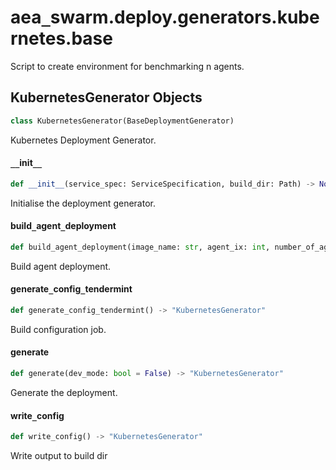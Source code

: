 <a id="aea_swarm.deploy.generators.kubernetes.base"></a>

# aea`_`swarm.deploy.generators.kubernetes.base

Script to create environment for benchmarking n agents.

<a id="aea_swarm.deploy.generators.kubernetes.base.KubernetesGenerator"></a>

## KubernetesGenerator Objects

```python
class KubernetesGenerator(BaseDeploymentGenerator)
```

Kubernetes Deployment Generator.

<a id="aea_swarm.deploy.generators.kubernetes.base.KubernetesGenerator.__init__"></a>

#### `__`init`__`

```python
def __init__(service_spec: ServiceSpecification, build_dir: Path) -> None
```

Initialise the deployment generator.

<a id="aea_swarm.deploy.generators.kubernetes.base.KubernetesGenerator.build_agent_deployment"></a>

#### build`_`agent`_`deployment

```python
def build_agent_deployment(image_name: str, agent_ix: int, number_of_agents: int, agent_vars: Dict[str, Any]) -> str
```

Build agent deployment.

<a id="aea_swarm.deploy.generators.kubernetes.base.KubernetesGenerator.generate_config_tendermint"></a>

#### generate`_`config`_`tendermint

```python
def generate_config_tendermint() -> "KubernetesGenerator"
```

Build configuration job.

<a id="aea_swarm.deploy.generators.kubernetes.base.KubernetesGenerator.generate"></a>

#### generate

```python
def generate(dev_mode: bool = False) -> "KubernetesGenerator"
```

Generate the deployment.

<a id="aea_swarm.deploy.generators.kubernetes.base.KubernetesGenerator.write_config"></a>

#### write`_`config

```python
def write_config() -> "KubernetesGenerator"
```

Write output to build dir

